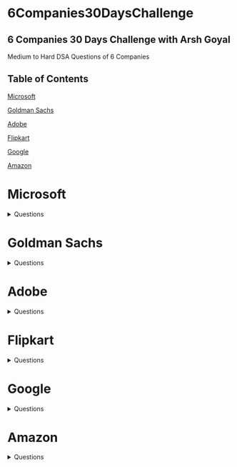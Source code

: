 # 6Companies30DaysChallenge
## 6 Companies 30 Days Challenge with Arsh Goyal
Medium to Hard DSA Questions of 6 Companies 
## Table of Contents

[Microsoft](#microsoft)

[Goldman Sachs](#goldman-sachs)

[Adobe](#adobe)

[Flipkart](#flipkart)

[Google](#google)

[Amazon](#amazon)

# Microsoft 
<details><summary> Questions </summary>
<p>
  
#### 1. Evaluate Reverse Polish Notation 
[https://leetcode.com/problems/evaluate-reverse-polish-notation/] 

#### 2. Combination Sum with a twist 
[https://leetcode.com/problems/combination-sum-iii/]

#### 3. Bulls and Cows 
[https://leetcode.com/problems/bulls-and-cows/]

#### 4. Rotate Function
[https://leetcode.com/problems/rotate-function/]

#### 5. Largest Divisible Subset.
[https://leetcode.com/problems/largest-divisible-subset/]

#### 6. How to find a perfect Rectangle. 
[https://leetcode.com/problems/perfect-rectangle/]

#### 7. Scheduling a Course.
[https://leetcode.com/problems/course-schedule/]

#### 8. Profitable Path in a Tree. 
[https://leetcode.com/problems/most-profitable-path-in-a-tree/]

#### 9. Number of Pairs satisfying Inequality.
[https://leetcode.com/problems/number-of-pairs-satisfying-inequality/]

#### 10. Shortest Unsorted continuous Subarray
[https://leetcode.com/problems/shortest-unsorted-continuous-subarray/]

#### 11. Number of ways to arrive at a Destination.
[https://leetcode.com/problems/number-of-ways-to-arrive-at-destination/]

#### 12. Longest Happy Prefix 
[https://leetcode.com/problems/longest-happy-prefix/]

#### 13. Seat Arrangement in a SpiceJet Problem - Online OA February ‘22 
[https://leetcode.com/problems/airplane-seat-assignment-probability/]

#### 14. Deletions to make an array divisible.
[https://leetcode.com/problems/minimum-deletions-to-make-array-divisible/]

#### 15. Substrings containing all three Characters
[https://leetcode.com/problems/number-of-substrings-containing-all-three-characters/]

  </p>
</details>

# Goldman Sachs
  <details><summary> Questions </summary>
<p>

#### 1. Max Points on a Line
[https://leetcode.com/problems/max-points-on-a-line/] 

#### 2. Valid Square
[[https://leetcode.com/problems/max-points-on-a-line/](https://leetcode.com/problems/valid-square/)] 

#### 3. Factorial with Trailing Zeroe
[[https://leetcode.com/problems/max-points-on-a-line/](https://leetcode.com/problems/factorial-trailing-zeroes/)] 

#### 4. Number of Boomerangs (Similar to peacocks question)
[[https://leetcode.com/problems/max-points-on-a-line/](https://leetcode.com/problems/number-of-boomerangs/)] 

#### 5. Split Array into Sequences
[[https://leetcode.com/problems/max-points-on-a-line/](https://leetcode.com/problems/split-array-into-consecutive-subsequences/)] 

#### 6. Minimum Consecutive Cards to pick up
[https://leetcode.com/problems/minimum-consecutive-cards-to-pick-up/]

#### 7. Count Good Triplets in Array (Profits in a Startup Question)
[https://leetcode.com/problems/count-good-triplets-in-an-array/]

#### 8. Maximum Points in Archery Competition
[https://leetcode.com/problems/maximum-points-in-an-archery-competition/]

#### 9. Initial Public Offering
[https://leetcode.com/problems/ipo/]

#### 10.People and Secret
[https://leetcode.com/problems/number-of-people-aware-of-a-secret/]

#### 11. Invalid Transactions in an EMI
[https://leetcode.com/problems/invalid-transactions/]

#### 12.All elements of a binary Search Tree
[https://leetcode.com/problems/all-elements-in-two-binary-search-trees/]

#### 13.Rhombus Sums in a GRID
[https://leetcode.com/problems/get-biggest-three-rhombus-sums-in-a-grid/]

#### 14.Nice Pairs in Array (OTT Platforms and John)
[https://leetcode.com/problems/count-nice-pairs-in-an-array/]

#### 15.Good People based on Statements
[https://leetcode.com/problems/maximum-good-people-based-on-statements/]

  </p>
</details>
  
# Adobe
  <details><summary> Questions </summary>
<p>
  
</p>
</details>

# Flipkart
 <details><summary> Questions </summary>
<p>
  
</p>
</details>

# Google
 <details><summary> Questions </summary>
<p>
  
</p>
</details>

# Amazon
 <details><summary> Questions </summary>
<p>
  
</p>
</details>
